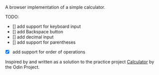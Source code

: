 A browser implementation of a simple calculator.

TODO:
- [] add support for keyboard input
- [] add Backspace button
- [] add decimal input
- [] add support for parentheses
- [x] add support for order of operations
    
Inspired by and written as a solution to the practice project
[Calculator](https://www.theodinproject.com/courses/web-development-101/lessons/calculator) by the Odin Project.
